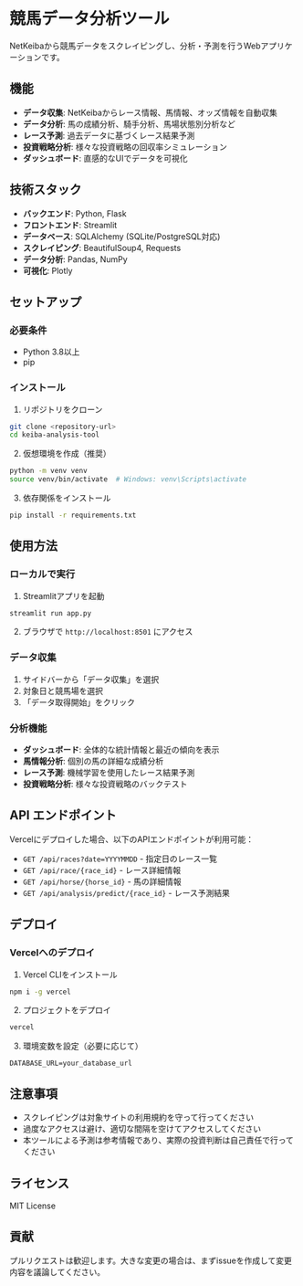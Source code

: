 # 競馬データ分析ツール

NetKeibaから競馬データをスクレイピングし、分析・予測を行うWebアプリケーションです。

## 機能

- **データ収集**: NetKeibaからレース情報、馬情報、オッズ情報を自動収集
- **データ分析**: 馬の成績分析、騎手分析、馬場状態別分析など
- **レース予測**: 過去データに基づくレース結果予測
- **投資戦略分析**: 様々な投資戦略の回収率シミュレーション
- **ダッシュボード**: 直感的なUIでデータを可視化

## 技術スタック

- **バックエンド**: Python, Flask
- **フロントエンド**: Streamlit
- **データベース**: SQLAlchemy (SQLite/PostgreSQL対応)
- **スクレイピング**: BeautifulSoup4, Requests
- **データ分析**: Pandas, NumPy
- **可視化**: Plotly

## セットアップ

### 必要条件

- Python 3.8以上
- pip

### インストール

1. リポジトリをクローン
```bash
git clone <repository-url>
cd keiba-analysis-tool
```

2. 仮想環境を作成（推奨）
```bash
python -m venv venv
source venv/bin/activate  # Windows: venv\Scripts\activate
```

3. 依存関係をインストール
```bash
pip install -r requirements.txt
```

## 使用方法

### ローカルで実行

1. Streamlitアプリを起動
```bash
streamlit run app.py
```

2. ブラウザで `http://localhost:8501` にアクセス

### データ収集

1. サイドバーから「データ収集」を選択
2. 対象日と競馬場を選択
3. 「データ取得開始」をクリック

### 分析機能

- **ダッシュボード**: 全体的な統計情報と最近の傾向を表示
- **馬情報分析**: 個別の馬の詳細な成績分析
- **レース予測**: 機械学習を使用したレース結果予測
- **投資戦略分析**: 様々な投資戦略のバックテスト

## API エンドポイント

Vercelにデプロイした場合、以下のAPIエンドポイントが利用可能：

- `GET /api/races?date=YYYYMMDD` - 指定日のレース一覧
- `GET /api/race/{race_id}` - レース詳細情報
- `GET /api/horse/{horse_id}` - 馬の詳細情報
- `GET /api/analysis/predict/{race_id}` - レース予測結果

## デプロイ

### Vercelへのデプロイ

1. Vercel CLIをインストール
```bash
npm i -g vercel
```

2. プロジェクトをデプロイ
```bash
vercel
```

3. 環境変数を設定（必要に応じて）
```
DATABASE_URL=your_database_url
```

## 注意事項

- スクレイピングは対象サイトの利用規約を守って行ってください
- 過度なアクセスは避け、適切な間隔を空けてアクセスしてください
- 本ツールによる予測は参考情報であり、実際の投資判断は自己責任で行ってください

## ライセンス

MIT License

## 貢献

プルリクエストは歓迎します。大きな変更の場合は、まずissueを作成して変更内容を議論してください。
